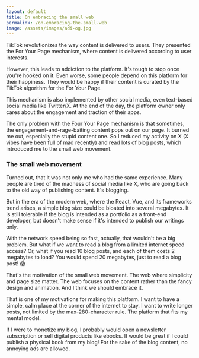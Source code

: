 ```yaml
---
layout: default
title: On embracing the small web
permalink: /on-embracing-the-small-web
image: /assets/images/adi-og.jpg
---
```


TikTok revolutionizes the way content is delivered to users. They presented the For Your Page mechanism, where content is delivered according to user interests.

However, this leads to addiction to the platform. It's tough to stop once you're hooked on it. Even worse, some people depend on this platform for their happiness. They would be happy if their content is curated by the TikTok algorithm for the For Your Page.

This mechanism is also implemented by other social media, even text-based social media like Twitter/X. At the end of the day, the platform owner only cares about the engagement and traction of their apps.

The only problem with the Four Your Page mechanism is that sometimes, the engagement-and-rage-baiting content pops out on our page. It burned me out, especially the stupid content one. So I reduced my activity on X (X vibes have been full of mad recently) and read lots of blog posts, which introduced me to the small web movement.

### The small web movement

Turned out, that it was not only me who had the same experience. Many people are tired of the madness of social media like X, who are going back to the old way of publishing content. It's blogging.

But in the era of the modern web, where the React, Vue, and its frameworks trend arises, a simple blog size could be bloated into several megabytes. It is still tolerable if the blog is intended as a portfolio as a front-end developer, but doesn't make sense if it's intended to publish our writings only.

With the network speed being so fast, actually, that wouldn't be a big problem. But what if we want to read a blog from a limited internet speed access? Or, what if you read 10 blog posts, and each of them costs 2 megabytes to load? You would spend 20 megabytes, just to read a blog post! 😱

That's the motivation of the small web movement. The web where simplicity and page size matter. The web focuses on the content rather than the fancy design and animation. And I think we should embrace it.

That is one of my motivations for making this platform. I want to have a simple, calm place at the corner of the internet to stay. I want to write longer posts, not limited by the max-280-character rule. The platform that fits my mental model.

If I were to monetize my blog, I probably would open a newsletter subscription or sell digital products like ebooks. It would be great if I could publish a physical book from my blog! For the sake of the blog content, no annoying ads are allowed.
